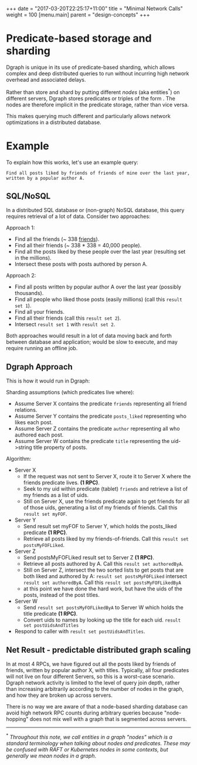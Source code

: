 +++
date = "2017-03-20T22:25:17+11:00"
title = "Minimal Network Calls"
weight = 100
[menu.main]
    parent = "design-concepts"
+++

# Predicate-based storage and sharding

Dgraph is unique in its use of predicate-based sharding, which allows complex and deep distributed queries to run without incurring high network overhead and associated delays.

Rather than store and shard by putting different _nodes_ (aka entities<sup>*</sup>) on different servers, Dgraph stores predicates or triples of the form <node1> <predicateRelation> <node2>. The nodes are therefore implicit in the predicate storage, rather than vice versa.

This makes querying much different and particularly allows network optimizations in a distributed database.

# Example
To explain how this works, let's use an example query:

  `Find all posts liked by friends of friends of mine over the last year, written by a popular author A.`

## SQL/NoSQL
In a distributed SQL database or (non-graph) NoSQL database, this query requires retrieval of a lot of data. Consider two approaches:

Approach 1:

* Find all the friends (~ 338 [friends](https://www.pewresearch.org/fact-tank/2014/02/03/what-people-like-dislike-about-facebook/)).
* Find all their friends (~ 338 * 338 = 40,000 people).
* Find all the posts liked by these people over the last year (resulting set in the millions).
* Intersect these posts with posts authored by person A.

Approach 2:

* Find all posts written by popular author A over the last year (possibly thousands).
* Find all people who liked those posts (easily millions) (call this `result set 1`).
* Find all your friends.
* Find all their friends (call this `result set 2`).
* Intersect `result set 1` with `result set 2`.

Both approaches wouild result in a lot of data moving back and forth between database and
application; would be slow to execute, and may require running an offline job.

## Dgraph Approach
This is how it would run in Dgraph:

Sharding assumptions (which predicates live where):
* Assume Server X contains the predicate `friends` representing all friend relations.
* Assume Server Y contains the predicate `posts_liked` representing who likes each post.
* Assume Server Z contains the predicate `author` representing all who authored each post.
* Assume Server W contains the predicate `title` representing the uid->string title property of posts.

Algorithm:
* Server X
    * If the request was not sent to Server X, route it to Server X where the friends predicate lives. **(1 RPC)**.
    * Seek to my uid within predicate (tablet) `friends` and retrieve a list of my friends as a list of uids.
    * Still on Server X, use the friends predicate again to get friends for all of those uids, generating a list of my friends of friends. Call this `result set myFOF`.
* Server Y
    * Send result set myFOF to Server Y, which holds the posts_liked predicate **(1 RPC)**.
    * Retrieve all posts liked by my friends-of-friends. Call this `result set postsMyFOFLiked`.
* Server Z
    * Send postsMyFOFLiked result set to Server Z **(1 RPC)**.
    * Retrieve all posts authored by A. Call this `result set authoredByA`.
    * Still on Server Z, intersect the two sorted lists to get posts that are both liked and authored by A: `result set postsMyFOFLiked` intersect `result set authoredByA`. Call this `result set postsMyFOFLikedByA`
   * at this point we have done the hard work, but have the uids of the posts, instead of the post titles.
* Server W
    * Send `result set postsMyFOFLikedByA` to Server W which holds the title predicate **(1 RPC)**.
    * Convert uids to names by looking up the title for each uid. `result set postUidsAndTitles`
* Respond to caller with `result set postUidsAndTitles`.

## Net Result - predictable distributed graph scaling
In at most 4 RPCs, we have figured out all the posts liked by friends of friends, written by popular author X, with titles. Typically, all four predicates will not live on four different Servers, so this is a worst-case scenario. Dgraph network activity is limited to the level of query join depth, rather than increasing arbitrarily according to the number of nodes in the graph, and how they are broken up across servers.

There is no way we are aware of that a node-based sharding database can avoid high network RPC counts during arbitrary queries because "node-hopping" does not mix well with a graph that is segmented across servers.


----
<sup>*</sup> _Throughout this note, we call entities in a graph "nodes" which is a standard terminology when talking about nodes and predicates. These may be confused with RAFT or Kubernetes nodes in some contexts, but generally we mean nodes in a graph_.

